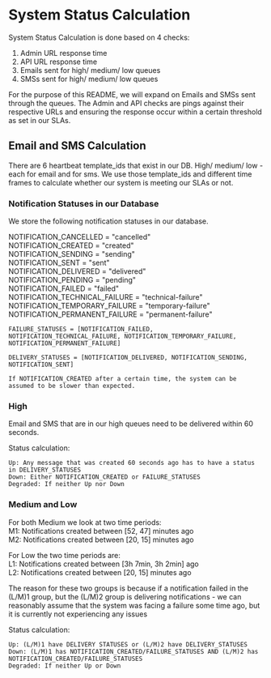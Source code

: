 # System Status Calculation

System Status Calculation is done based on 4 checks:

1. Admin URL response time
1. API URL response time
1. Emails sent for high/ medium/ low queues
1. SMSs sent for high/ medium/ low queues

For the purpose of this README, we will expand on Emails and SMSs sent through the queues. The Admin and API checks are pings against their respective URLs and ensuring the response occur within a certain threshold as set in our SLAs.

## Email and SMS Calculation

There are 6 heartbeat template_ids that exist in our DB. High/ medium/ low - each for email and for sms. We use those template_ids and different time frames to calculate whether our system is meeting our SLAs or not.

### Notification Statuses in our Database

We store the following notification statuses in our database.

NOTIFICATION_CANCELLED = "cancelled"  
NOTIFICATION_CREATED = "created"  
NOTIFICATION_SENDING = "sending"  
NOTIFICATION_SENT = "sent"  
NOTIFICATION_DELIVERED = "delivered"  
NOTIFICATION_PENDING = "pending"  
NOTIFICATION_FAILED = "failed"  
NOTIFICATION_TECHNICAL_FAILURE = "technical-failure"  
NOTIFICATION_TEMPORARY_FAILURE = "temporary-failure"  
NOTIFICATION_PERMANENT_FAILURE = "permanent-failure"

```
FAILURE_STATUSES = [NOTIFICATION_FAILED, NOTIFICATION_TECHNICAL_FAILURE, NOTIFICATION_TEMPORARY_FAILURE, NOTIFICATION_PERMANENT_FAILURE]

DELIVERY_STATUSES = [NOTIFICATION_DELIVERED, NOTIFICATION_SENDING, NOTIFICATION_SENT]

If NOTIFICATION_CREATED after a certain time, the system can be assumed to be slower than expected.

```
### High
Email and SMS that are in our high queues need to be delivered within 60 seconds.

Status calculation:

    Up: Any message that was created 60 seconds ago has to have a status in DELIVERY_STATUSES
    Down: Either NOTIFICATION_CREATED or FAILURE_STATUSES
    Degraded: If neither Up nor Down

### Medium and Low
For both Medium we look at two time periods:  
M1: Notifications created between [52, 47] minutes ago  
M2: Notifications created between [20, 15] minutes ago

For Low the two time periods are:  
L1: Notifications created between [3h 7min, 3h 2min] ago  
L2: Notifications created between [20, 15] minutes ago

The reason for these two groups is because if a notification failed in the (L/M)1 group, but the (L/M)2 group is delivering notifications - we can reasonably assume that the system was facing a failure some time ago, but it is currently not experiencing any issues

Status calculation:

    Up: (L/M)1 have DELIVERY STATUSES or (L/M)2 have DELIVERY_STATUSES
    Down: (L/M)1 has NOTIFICATION_CREATED/FAILURE_STATUSES AND (L/M)2 has NOTIFICATION_CREATED/FAILURE_STATUSES
    Degraded: If neither Up or Down
